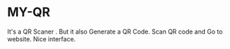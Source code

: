 # MY-QR
It's a QR Scaner . But it also Generate a QR Code. Scan QR code and Go to website. Nice interface.
